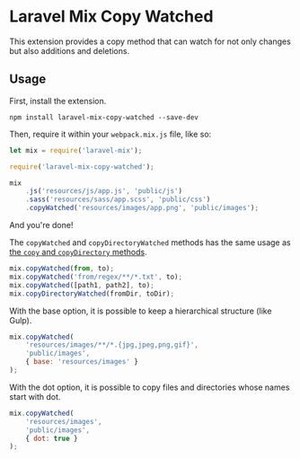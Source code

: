 # Laravel Mix Copy Watched

This extension provides a copy method that can watch for not only changes but also additions and deletions.

## Usage

First, install the extension.

```
npm install laravel-mix-copy-watched --save-dev
```

Then, require it within your `webpack.mix.js` file, like so:

```js
let mix = require('laravel-mix');

require('laravel-mix-copy-watched');

mix
    .js('resources/js/app.js', 'public/js')
    .sass('resources/sass/app.scss', 'public/css')
    .copyWatched('resources/images/app.png', 'public/images');
```

And you're done!

The `copyWatched` and `copyDirectoryWatched` methods has the same usage as [the `copy` and `copyDirectory` methods](https://laravel-mix.com/docs/4.0/copying-files).

```js
mix.copyWatched(from, to);
mix.copyWatched('from/regex/**/*.txt', to);
mix.copyWatched([path1, path2], to);
mix.copyDirectoryWatched(fromDir, toDir);
```

With the base option, it is possible to keep a hierarchical structure (like Gulp).

```js
mix.copyWatched(
    'resources/images/**/*.{jpg,jpeg,png,gif}',
    'public/images',
    { base: 'resources/images' }
);
```

With the dot option, it is possible to copy files and directories whose names start with dot.

```js
mix.copyWatched(
    'resources/images',
    'public/images',
    { dot: true }
);
```
